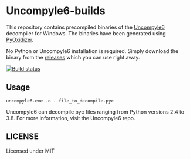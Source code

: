 # Uncompyle6-builds

This repository contains precompiled binaries of the [Uncompyle6](https://github.com/rocky/python-uncompyle6/) decompiler for Windows. The binaries have been generated using [PyOxidizer](https://github.com/indygreg/PyOxidizer).

No Python or Uncompyle6 installation is required. Simply download the binary from the [releases](https://github.com/extremecoders-re/uncompyle6-builds/releases) which you can use right away.

[![Build status](https://ci.appveyor.com/api/projects/status/xx85wfss36klic62?svg=true)](https://ci.appveyor.com/project/extremecoders-re/uncompyle6-builds)

## Usage

```
uncompyle6.exe -o . file_to_decompile.pyc 
```

Uncompyle6 can decompile pyc files ranging from Python versions 2.4 to 3.8. For more information, visit the Uncompyle6 repo.

## LICENSE

Licensed under MIT

